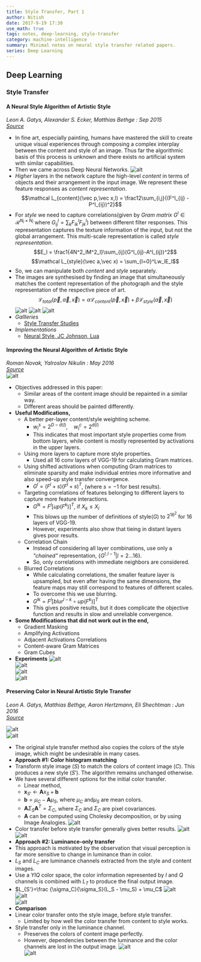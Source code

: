 ```yaml
---
title: Style Transfer, Part 1
author: Nitish
date: 2017-9-19 17:30
use_math: true
tags: notes, deep-learning, style-transfer
category: machine-intelligence
summary: Minimal notes on neural style transfer related papers.
series: Deep Learning
---
```


## **Deep Learning**

### **Style Transfer**

#### **A Neural Style Algorithm of Artistic Style**   
*Leon A. Gatys, Alexander S. Ecker, Matthias Bethge : Sep 2015*   
[*Source*](https://arxiv.org/abs/1508.06576)   

* In fine art, especially painting, humans have mastered the skill to create unique visual experiences through composing a complex interplay between the content and style of an image. Thus far the algorithmic basis of this process is unknown and there exists no artificial system with similar capabilities.
* Then we came across Deep Neural Networks.
![alt](/images/papers/styleTransfer1.jpg)
* *Higher* layers in the network capture the high-level *content* in terms of objects and their arrangement in the input image. We represent these feature responses as *content representation*.
$$\mathcal L_{content}(\vec p,\vec x,l) = \frac12\sum_{i,j}{(F^l_{ij} - P^l_{ij})^2}$$
* For *style* we need to capture correlations(given by *Gram matrix* $G^l \in \mathcal R^{N_l \times N_l}$ where $G^l_{ij} = \sum_kF^l_{ik}F^l_{jk}$) between different filter responses. This representation captures the texture information of the input, but not the global arrangement. This multi-scale representation is called *style representation*.
$$E_l = \frac1{4N^2_lM^2_l}\sum_{ij}(G^l_{ij}-A^l_{ij})^2$$
$$\mathcal L_{style}(\vec a,\vec x) = \sum_{l=0}^Lw_lE_l$$
* So, we can manipulate both *content* and *style* separately.
* The images are synthesised by finding an image that simultaneously matches the content representation of the photograph and the style representation of the respective piece of art.
$$\mathcal L_{total}(\vec p,\vec a,\vec x) = \alpha\mathcal L_{content}(\vec p,\vec x) + \beta\mathcal L_{style}(\vec a,\vec x)$$
![alt](/images/papers/styleTransfer2.jpg)
![alt](/images/papers/styleTransfer3.jpg)
![alt](/images/papers/styleTransfer4.jpg)
* *Gallleries*
    * [Style Transfer Studies](http://kylemcdonald.net/stylestudies/)
* *Implementations* 
    * [Neural Style, JC Johnson, Lua](https://github.com/jcjohnson/neural-style)


#### **Improving the Neural Algorithm of Artistic Style**
*Roman Novak, Yalroslav Nikulin : May 2016*   
[*Source*](https://arxiv.org/abs/1605.04603)   
![alt](/images/papers/improvedStyle1.jpg)   

* Objectives addressed in this paper:
    * Similar areas of the content image should be repainted in a similar way.
    * Different areas should be painted differently.
* **Useful Modifications,**
    * A better per-layer content/style weighting scheme.
        * $w_l^s = 2^{D-d(l)},\quad w_l^c=2^{d(l)}$
        * This indicates that most important style properties come from bottom layers, while content is mostly represented by activations in the upper layers. 
    * Using more layers to capture more style properties.
        * Used all 16 conv layers of VGG-19 for calculating Gram matrices.         
    * Using shifted activations when computing Gram matrices to eliminate sparsity and make individual entries more informative and also speed-up style transfer convergence.
        * $G^l=(F^l+s)(F^l+s)^T$, (where $s=-1$ for best results).
    * Targeting correlations of features belonging to different layers to capture more feature interactions.
        * $G^{lk}=F^l[up(F^k)]^T$, if $X_k \leq X_l$
        * This blows up the number of definitions of style($G$) to $2^{16^2}$ for 16 layers of VGG-19.
        * However, experiments also show that tieing in distant layers gives poor results.
    * Correlation Chain
        * Instead of considering all layer combinations, use only a *"chained"* representation, $\{G^{l,l-1}|l=2...16\}.$
        * So, only correlations with immediate neighbors are considered.  
    * Blurred Correlations
        * While calculating correlations, the smaller feature layer is upsampled, but even after having the same dimensions, the feature maps may still correspond to features of different scales. 
        * To overcome this we use blurring.
        * $G^{lk}=F^l[blur^{l-k}\circ up(F^k)]^T$
        * This gives positive results, but it does complicate the objective function and results in slow and unreliable convergence.
* **Some Modifications that did not work out in the end,**
    * Gradient Masking
    * Amplifying Activations
    * Adjacent Activations Correlations
    * Content-aware Gram Matrices
    * Gram Cubes
* **Experiments**
![alt](/images/papers/improvedStyle2.jpg)   
![alt](/images/papers/improvedStyle3.jpg)   
![alt](/images/papers/improvedStyle4.jpg)   
![alt](/images/papers/improvedStyle5.jpg)   

#### **Preserving Color in Neural Artistic Style Transfer**   
*Leon A. Gatys, Matthias Bethge, Aaron Hertzmann, Eli Shechtman : Jun 2016*   
[*Source*](https://arxiv.org/abs/1606.05897)   

![alt](/images/papers/colorTransfer1.jpg)   
![alt](/images/papers/colorTransfer2.jpg)   

* The original style transfer method also copies the colors of the style image, which might be undesirable in many cases.
* **Approach #1: Color histogram matching**
* Transform style image $(S)$ to match the colors of content image $(C)$. This produces a new style $(S')$. The algorithm remains unchanged otherwise.
* We have several different options for the initial color transfer.
    * Linear method,
    * $\mathbf x_{S'}\leftarrow \mathbf Ax_S+\mathbf b$   
    * $\mathbf b=\mu_C- \mathbf A\mu_S$, where $\mu_C$ and$\mu_S$ are mean colors. 
    * $\mathbf A\Sigma_S \mathbf A^T=\Sigma_C$, where $\Sigma_C$ and $\Sigma_C$ are pixel covariances.
    * $\mathbf A$ can be computed using Cholesky decomposition, or by using Image Analogies.
![alt](/images/papers/colorTransfer3.jpg)   
* Color transfer before style transfer generally gives better results.
![alt](/images/papers/colorTransfer4.jpg)   
![alt](/images/papers/colorTransfer5.jpg)   
* **Approach #2: Luminance-only transfer**
* This approach is motivated by the observation that visual perception is far more sensitive to change in luminance than in color.
* $L_S$ and $L_C$ are luminance channels extracted from the style and content images. 
* Use a *YIQ* color space, the color information represented by *I* and *Q* channels is combined with $L_T$ to produce the final output image.
* $L_{S'}=\frac {\sigma_C}{\sigma_S}(L_S - \mu_S) + \mu_C$
![alt](/images/papers/colorTransfer6.jpg)   
![alt](/images/papers/colorTransfer7.jpg)   
![alt](/images/papers/colorTransfer8.jpg)   
* **Comparison**
* Linear color transfer onto the style image, before style transfer.
    * Limited by how well the color transfer from content to style works.
* Style transfer only in the luminance channel.
    * Preserves the colors of content image perfectly.
    * However, dependencies between the luminance and the color channels are lost in the output image.
![alt](/images/papers/colorTransfer9.jpg)   
![alt](/images/papers/colorTransfer10.jpg)   


